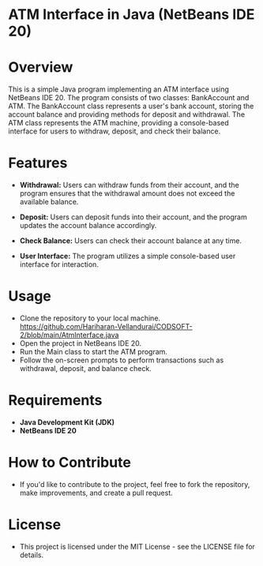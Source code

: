 # ATM Interface in Java (NetBeans IDE 20)
# Overview
This is a simple Java program implementing an ATM interface using NetBeans IDE 20. The program consists of two classes: BankAccount and ATM. The BankAccount class represents a user's bank account, storing the account balance and providing methods for deposit and withdrawal. The ATM class represents the ATM machine, providing a console-based interface for users to withdraw, deposit, and check their balance.

# Features
* **Withdrawal:** Users can withdraw funds from their account, and the program ensures that the withdrawal amount does not exceed the available balance.

* **Deposit:** Users can deposit funds into their account, and the program updates the account balance accordingly.

* **Check Balance:** Users can check their account balance at any time.

* **User Interface:** The program utilizes a simple console-based user interface for interaction.

# Usage
* Clone the repository to your local machine.
        https://github.com/Hariharan-Vellandurai/CODSOFT-2/blob/main/AtmInterface.java
* Open the project in NetBeans IDE 20.
* Run the Main class to start the ATM program.
* Follow the on-screen prompts to perform transactions such as withdrawal, deposit, and balance check.

# Requirements
* **Java Development Kit (JDK)**
* **NetBeans IDE 20**

# How to Contribute
* If you'd like to contribute to the project, feel free to fork the repository, make improvements, and create a pull request.

# License
* This project is licensed under the MIT License - see the LICENSE file for details.
